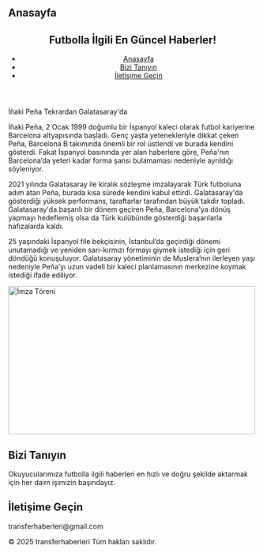 <html lang="tr">
<head>
    <meta charset="UTF-8">
    <meta name="viewport" content="width=device-width, initial-scale=1.0">
        <section id="anasayfa">
        <h2>Anasayfa</h2>
    <link rel="stylesheet" href="style.css">
<body>
    <header>
        <h1>Futbolla İlgili En Güncel Haberler!</h1>
        <nav>
            <ul>
                <li><a href="#anasayfa">Anasayfa</a></li>
                <li><a href="#hakkinda">Bizi Tanıyın</a></li>
                <li><a href="#iletisim">İletişime Geçin</a></li>
            </ul>
        </nav>
    </header>
        <p>İñaki Peña Tekrardan Galatasaray'da</p>      
        <p>İñaki Peña, 2 Ocak 1999 doğumlu bir İspanyol kaleci olarak futbol kariyerine Barcelona altyapısında başladı. Genç yaşta yetenekleriyle dikkat çeken Peña, Barcelona B takımında önemli bir rol üstlendi ve burada kendini gösterdi. Fakat İspanyol basınında yer alan haberlere göre, Peña'nın Barcelona’da yeteri kadar forma şansı bulamaması nedeniyle ayrıldığı söyleniyor.</p>      
        <p>2021 yılında Galatasaray ile kiralık sözleşme imzalayarak Türk futboluna adım atan Peña, burada kısa sürede kendini kabul ettirdi. Galatasaray'da gösterdiği yüksek performans, taraftarlar tarafından büyük takdir topladı. Galatasaray'da başarılı bir dönem geçiren Peña, Barcelona'ya dönüş yapmayı hedeflemiş olsa da Türk kulübünde gösterdiği başarılarla hafızalarda kaldı.</p>
        <p>25 yaşındaki İspanyol file bekçisinin, İstanbul’da geçirdiği dönemi unutamadığı ve yeniden sarı-kırmızı formayı giymek istediği için geri döndüğü konuşuluyor. Galatasaray yönetiminin de Muslera’nın ilerleyen yaşı nedeniyle Peña’yı uzun vadeli bir kaleci planlamasının merkezine koymak istediği ifade ediliyor.</p>
        <img src="179057.jpg" alt="İmza Töreni" width="500" height="300">
    <section id="hakkinda">
        <h2>Bizi Tanıyın</h2>
        <p>Okuyucularımıza futbolla ilgili haberleri en hızlı ve doğru şekilde aktarmak için her daim işimizin başındayız.</p>
    </section>
    <section id="iletisim">
        <h2>İletişime Geçin</h2>
        <p>transferhaberleri@gmail.com</p>
    </section>
    <footer>
        <p>&copy; 2025 transferhaberleri Tüm hakları saklıdır.</p>
    </footer>
</body>
